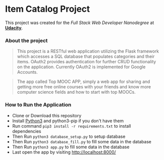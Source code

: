 # Item Catalog Project
This project was created for the *Full Stack Web Developer Nanodegree* at [**Udacity**](https://www.udacity.com/degrees/full-stack-web-developer-nanodegree--nd004).

### About the project
> This project is a RESTful web application utilizing the Flask framework which accesses a SQL database that populates categories and their items. OAuth2 provides authentication for further CRUD functionality on the application. Currently OAuth2 is implemented for Google Accounts.

> The app called Top MOOC APP, simply a web app for sharing and getting more free online courses with your friends and know more computer science fields and how to start with top MOOCs.

### How to Run the Application
  * Clone or Download this repository
  * Install [Python3](https://www.python.org/) and python3-pip if you don't have them
  * Run command `pip3 install -r requirements.txt` to install dependencies
  * Then Run `python3 database_setup.py` to setup database
  * Then Run `python3 database_fill.py` to fill some data in the database
  * Then Run `python3 app.py` to fill some data in the database
  * Last open the app by visiting [http://localhost:8000/](http://localhost:8000/)
  